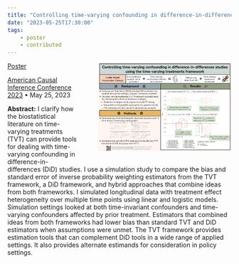 ```yaml
---
title: "Controlling time-varying confounding in difference-in-differences studies using the time-varying treatments framework"
date: "2023-05-25T17:30:00"
tags:
    - poster
    - contributed
---
```


<img src="2023_05_25_acic.jpg" style="width: 300px; float: right; padding: 0px 0px 20px 40px;">

<span class="slides">[Poster](https://drive.google.com/file/d/1bRsCHdBa605K2u9hF6DXyJoCuQa6TAmo/view?usp=sharing)</span>

[American Causal Inference Conference 2023](https://sci-info.org/annual-meeting/) • May 25, 2023

**Abstract:** I clarify how the biostatistical literature on time-varying treatments (TVT) can provide tools for dealing with time-varying confounding in difference-in-differences (DiD) studies. I use a simulation study to compare the bias and standard error of inverse probability weighting estimators from the TVT framework, a DiD framework, and hybrid approaches that combine ideas from both frameworks. I simulated longitudinal data with treatment effect heterogeneity over multiple time points using linear and logistic models. Simulation settings looked at both time-invariant confounders and time-varying confounders affected by prior treatment. Estimators that combined ideas from both frameworks had lower bias than standard TVT and DiD estimators when assumptions were unmet. The TVT framework provides estimation tools that can complement DiD tools in a wide range of applied settings. It also provides alternate estimands for consideration in policy settings.

<style>
.content-meta { display: none;}
</style>
